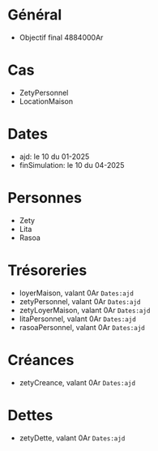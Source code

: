 # Général
* Objectif final 4884000Ar

# Cas
* ZetyPersonnel
* LocationMaison
 
# Dates
* ajd: le 10 du 01-2025
* finSimulation: le 10 du 04-2025

# Personnes
* Zety
* Lita
* Rasoa

# Trésoreries
* loyerMaison, valant 0Ar `Dates:ajd`
* zetyPersonnel, valant 0Ar `Dates:ajd`
* zetyLoyerMaison, valant 0Ar `Dates:ajd`
* litaPersonnel, valant 0Ar `Dates:ajd`
* rasoaPersonnel, valant 0Ar `Dates:ajd`

# Créances 
* zetyCreance, valant 0Ar `Dates:ajd`

# Dettes 
* zetyDette, valant 0Ar `Dates:ajd`
